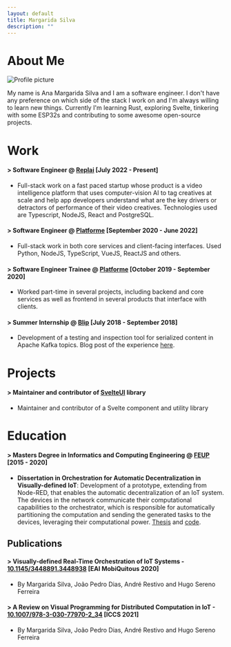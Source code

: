 ```yaml
---
layout: default
title: Margarida Silva
description: ""
---
```


# About Me

<img class="profile-picture" src="../images/photo.jpg" alt="Profile picture">

My name is Ana Margarida Silva and I am a software engineer. I don't have any preference on which side of the stack I work on and I'm always willing to learn new things. Currently I'm learning Rust, exploring Svelte, tinkering with some ESP32s and contributing to some awesome open-source projects.

# Work

#### <span class="title-intro">></span> **Software Engineer** @ [Replai](https://www.replai.io/) [July 2022 - Present]
* Full-stack work on a fast paced startup whose product is a video intelligence platform that uses computer-vision AI to tag creatives at scale and help app developers understand what are the key drivers or detractors of performance of their video creatives. Technologies used are Typescript, NodeJS, React and PostgreSQL.

#### <span class="title-intro">></span> **Software Engineer** @ [Platforme](https://platforme.com/) [September 2020 - June 2022]
* Full-stack work in both core services and client-facing interfaces. Used Python, NodeJS, TypeScript, VueJS, ReactJS and others.

#### <span class="title-intro">></span> **Software Engineer Trainee** @ [Platforme](https://platforme.com/) [October 2019 - September 2020]
* Worked part-time in several projects, including backend and core services as well as frontend in several products that interface with clients.

#### <span class="title-intro">></span> **Summer Internship** @ [Blip](https://blip.pt/) [July 2018 - September 2018]
* Development of a testing and inspection tool for serialized content in Apache Kafka topics. Blog post of the experience [here](https://ppb.technology/2018/09/18/a-summer-internship-at-paddypowerbetfair/).

# Projects

#### <span class="title-intro">></span> Maintainer and contributor of [SvelteUI](https://www.svelteui.org/) library
* Maintainer and contributor of a Svelte component and utility library

# Education

#### <span class="title-intro">></span> Masters Degree in Informatics and Computing Engineering @ [FEUP](https://sigarra.up.pt/feup/en/WEB_PAGE.INICIAL) [2015 - 2020]
* **Dissertation in Orchestration for Automatic Decentralization in Visually-defined IoT**: Development of a prototype, extending from Node-RED, that enables the automatic decentralization of an IoT system. The devices in the network communicate their computational capabilities to the orchestrator, which is responsible for automatically partitioning the computation and sending the generated tasks to the devices, leveraging their computational power. [Thesis](https://repositorio-aberto.up.pt/handle/10216/128520) and [code](https://github.com/BeeMargarida/node-red).

<!-- # Projects -->

## Publications

#### <span class="title-intro">></span> **Visually-defined Real-Time Orchestration of IoT Systems** - [10.1145/3448891.3448938](https://dl.acm.org/doi/10.1145/3448891.3448938) [EAI MobiQuitous 2020]
* By Margarida Silva, João Pedro Dias, André Restivo and Hugo Sereno Ferreira

#### <span class="title-intro">></span> **A Review on Visual Programming for Distributed Computation in IoT** - [10.1007/978-3-030-77970-2_34](https://link.springer.com/chapter/10.1007%2F978-3-030-77970-2_34) [ICCS 2021]
* By Margarida Silva, João Pedro Dias, André Restivo and Hugo Sereno Ferreira
